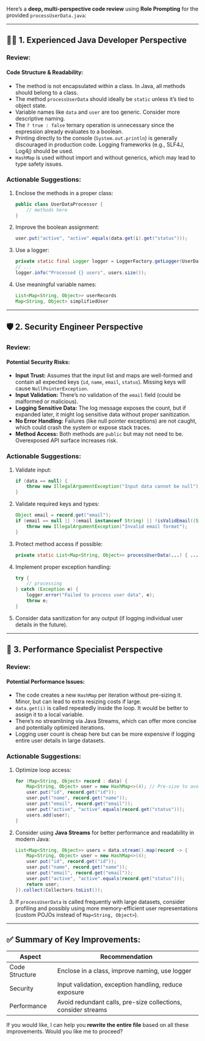 Here’s a **deep, multi-perspective code review** using **Role Prompting** for the provided `processUserData.java`:

---

## 👨‍💻 **1. Experienced Java Developer Perspective**

### Review:

#### Code Structure & Readability:

* The method is not encapsulated within a class. In Java, all methods should belong to a class.
* The method `processUserData` should ideally be `static` unless it’s tied to object state.
* Variable names like `data` and `user` are too generic. Consider more descriptive naming.
* The `? true : false` ternary operation is unnecessary since the expression already evaluates to a boolean.
* Printing directly to the console (`System.out.println`) is generally discouraged in production code. Logging frameworks (e.g., SLF4J, Log4j) should be used.
* `HashMap` is used without import and without generics, which may lead to type safety issues.

### Actionable Suggestions:

1. Enclose the methods in a proper class:

   ```java
   public class UserDataProcessor {
       // methods here
   }
   ```
2. Improve the boolean assignment:

   ```java
   user.put("active", "active".equals(data.get(i).get("status")));
   ```
3. Use a logger:

   ```java
   private static final Logger logger = LoggerFactory.getLogger(UserDataProcessor.class);
   // ...
   logger.info("Processed {} users", users.size());
   ```
4. Use meaningful variable names:

   ```java
   List<Map<String, Object>> userRecords
   Map<String, Object> simplifiedUser
   ```

---

## 🛡️ **2. Security Engineer Perspective**

### Review:

#### Potential Security Risks:

* **Input Trust:** Assumes that the input list and maps are well-formed and contain all expected keys (`id`, `name`, `email`, `status`). Missing keys will cause `NullPointerException`.
* **Input Validation:** There’s no validation of the `email` field (could be malformed or malicious).
* **Logging Sensitive Data:** The log message exposes the count, but if expanded later, it might log sensitive data without proper sanitization.
* **No Error Handling:** Failures (like null pointer exceptions) are not caught, which could crash the system or expose stack traces.
* **Method Access:** Both methods are `public` but may not need to be. Overexposed API surface increases risk.

### Actionable Suggestions:

1. Validate input:

   ```java
   if (data == null) {
       throw new IllegalArgumentException("Input data cannot be null");
   }
   ```
2. Validate required keys and types:

   ```java
   Object email = record.get("email");
   if (email == null || !(email instanceof String) || !isValidEmail((String) email)) {
       throw new IllegalArgumentException("Invalid email format");
   }
   ```
3. Protect method access if possible:

   ```java
   private static List<Map<String, Object>> processUserData(...) { ... }
   ```
4. Implement proper exception handling:

   ```java
   try {
       // processing
   } catch (Exception e) {
       logger.error("Failed to process user data", e);
       throw e;
   }
   ```
5. Consider data sanitization for any output (if logging individual user details in the future).

---

## 🚀 **3. Performance Specialist Perspective**

### Review:

#### Potential Performance Issues:

* The code creates a new `HashMap` per iteration without pre-sizing it. Minor, but can lead to extra resizing costs if large.
* `data.get(i)` is called repeatedly inside the loop. It would be better to assign it to a local variable.
* There’s no streamlining via Java Streams, which can offer more concise and potentially optimized iterations.
* Logging user count is cheap here but can be more expensive if logging entire user details in large datasets.

### Actionable Suggestions:

1. Optimize loop access:

   ```java
   for (Map<String, Object> record : data) {
       Map<String, Object> user = new HashMap<>(4); // Pre-size to avoid resizing
       user.put("id", record.get("id"));
       user.put("name", record.get("name"));
       user.put("email", record.get("email"));
       user.put("active", "active".equals(record.get("status")));
       users.add(user);
   }
   ```
2. Consider using **Java Streams** for better performance and readability in modern Java:

   ```java
   List<Map<String, Object>> users = data.stream().map(record -> {
       Map<String, Object> user = new HashMap<>(4);
       user.put("id", record.get("id"));
       user.put("name", record.get("name"));
       user.put("email", record.get("email"));
       user.put("active", "active".equals(record.get("status")));
       return user;
   }).collect(Collectors.toList());
   ```
3. If `processUserData` is called frequently with large datasets, consider profiling and possibly using more memory-efficient user representations (custom POJOs instead of `Map<String, Object>`).

---

## ✅ **Summary of Key Improvements:**

| Aspect         | Recommendation                                                |
| -------------- | ------------------------------------------------------------- |
| Code Structure | Enclose in a class, improve naming, use logger                |
| Security       | Input validation, exception handling, reduce exposure         |
| Performance    | Avoid redundant calls, pre-size collections, consider streams |

If you would like, I can help you **rewrite the entire file** based on all these improvements. Would you like me to proceed?

